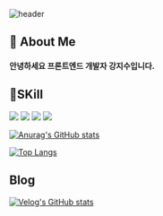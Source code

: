 ![header](https://capsule-render.vercel.app/api?type=waving&color=auto&height=300&section=header&text=Welcome%20to%20My%20github&fontSize=70)

## 🙇 About Me
#### 안녕하세요 프론트엔드 개발자 강지수입니다. 
#### 

## 📌SKill
<img src="https://img.shields.io/badge/HTML5-E34F26?style=flat-square&logo=HTML5&logoColor=white"/></a>
<img src="https://img.shields.io/badge/CSS3-1572B6?style=flat-square&logo=CSS3&logoColor=white"/></a>
<img src="https://img.shields.io/badge/JavaScript-F7DF1E?style=flat-square&logo=JavaScript&logoColor=white"/></a>
<img src="https://img.shields.io/badge/jQuery-0769AD?style=flat-square&logo=jQuery&logoColor=white"/></a>

[![Anurag's GitHub stats](https://github-readme-stats.vercel.app/api?username=k-jisu&show_icons=true&theme=radical)](https://github.com/anuraghazra/github-readme-stats)

[![Top Langs](https://github-readme-stats.vercel.app/api/top-langs/?username=k-jisu)](https://github.com/anuraghazra/github-readme-stats)


## Blog
[![Velog's GitHub stats](https://velog-readme-stats.vercel.app/api?name=wltn7star)](https://github.com/eungyeole/velog-readme-stats)

<!--
**KJSoo95/KJSoo95** is a ✨ _special_ ✨ repository because its `README.md` (this file) appears on your GitHub profile.

Here are some ideas to get you started:

- 🔭 I’m currently working on ...
- 🌱 I’m currently learning ...
- 👯 I’m looking to collaborate on ...
- 🤔 I’m looking for help with ...
- 💬 Ask me about ...
- 📫 How to reach me: ...
- 😄 Pronouns: ...
- ⚡ Fun fact: ...
-->
